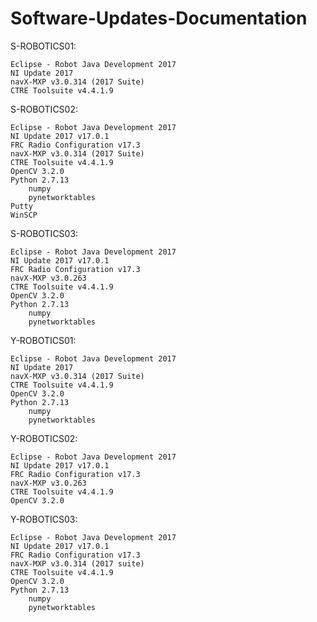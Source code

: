 # Software-Updates-Documentation

S-ROBOTICS01:
	
	Eclipse - Robot Java Development 2017
	NI Update 2017
	navX-MXP v3.0.314 (2017 Suite)
	CTRE Toolsuite v4.4.1.9


S-ROBOTICS02:
	
	Eclipse - Robot Java Development 2017
	NI Update 2017 v17.0.1
	FRC Radio Configuration v17.3
	navX-MXP v3.0.314 (2017 Suite)
	CTRE Toolsuite v4.4.1.9
	OpenCV 3.2.0
	Python 2.7.13
		numpy
		pynetworktables
	Putty
	WinSCP


S-ROBOTICS03:
	
	Eclipse - Robot Java Development 2017
	NI Update 2017 v17.0.1
	FRC Radio Configuration v17.3
	navX-MXP v3.0.263
	CTRE Toolsuite v4.4.1.9
	OpenCV 3.2.0
	Python 2.7.13
		numpy
		pynetworktables


Y-ROBOTICS01:

	Eclipse - Robot Java Development 2017
	NI Update 2017
	navX-MXP v3.0.314 (2017 Suite)
	CTRE Toolsuite v4.4.1.9
	OpenCV 3.2.0
	Python 2.7.13
		numpy
		pynetworktables
  

Y-ROBOTICS02:
	
	Eclipse - Robot Java Development 2017
	NI Update 2017 v17.0.1
	FRC Radio Configuration v17.3
	navX-MXP v3.0.263
	CTRE Toolsuite v4.4.1.9
	OpenCV 3.2.0


Y-ROBOTICS03:

	Eclipse - Robot Java Development 2017
	NI Update 2017 v17.0.1
	FRC Radio Configuration v17.3
	navX-MXP v3.0.314 (2017 suite)
	CTRE Toolsuite v4.4.1.9
	OpenCV 3.2.0
	Python 2.7.13
		numpy
		pynetworktables

